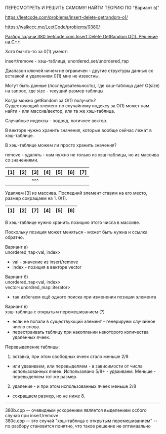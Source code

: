 ПЕРЕСМОТРЕТЬ И РЕШИТЬ САМОМУ! НАЙТИ ТЕОРИЮ ПО "Вариант в)" 

https://leetcode.com/problems/insert-delete-getrandom-o1/

https://walkccc.me/LeetCode/problems/0380/

[Разбор задачи 380 leetcode.com Insert Delete GetRandom O(1). Решение на C++](https://www.youtube.com/watch?v=knlHlKV6Uag)

Хотя бы что-то за 0(1) умеют:

insert/remove - хэш-таблица, unordered_set/unordered_тар

Диапазон ключей ничем не ограничен - другие структуры данных со вставкой и удалением 0(1) мне не известны.

Могут быть данные (последовательность), где хэш-таблица даёт O(size) на запрос, где size - текущий размер таблицы.

Когда можно getRandom за O(1) получить?  
Существующий элемент по случайному индексу за O(1) может нам найти - или массив/вектор, или та же хэш-таблица.

Случайные индексы - подряд, логичнее вектор.

В векторе нужно хранить значения, которые вообще сейчас лежат в хэш-таблице.

В хэш-таблице можем ли просто хранить значения?

remove - удалять - нам нужно не только из хэш-таблицы, но из массива со значениями.

| [1] 	| [2] 	| [3] 	| [4] 	| [5] 	| [6] 	| [7] 	|
|-----	|-----	|-----	|-----	|-----	|-----	|-----	|
|     	|     	| ^^^ 	|     	|     	|     	|     	|


Удаляем [3] из массива. Последний элемент ставим на его место, размер сокращаем на 1. 0(1).

| [1] 	| [2] 	| [7] 	| [4] 	| [5] 	| [6] 	| 
|-----	|-----	|-----	|-----	|-----	|-----	|

В хэш-таблице нужно хранить позицию этого числа в массиве.

Поскольку позиция может меняться - может быть нужна и ссылка обратно.

Вариант а)  
unordered_тар<val, index>  
- val - значение из insert/remove  
- index - позиция в векторе vector<val>

Вариант б)  
unordered_тар<val, index>   
vector<unordred_map::iterator>  
- так избегаем ещё одного поиска при изменении позиции элемента

Вариант в)  
хэш-таблица с открытым перемешиванием (?)  
- если не попали в существующий элемент - генерируем случайное число снова.  
- перестраивать таблицу при накоплении некоторого количества удалённых ячеек.


Перевыделение таблицы:  
1. вставка, при этом свободных ячеек стало меньше 2/8  
- или удваиваем, или перевыделяем - в зависимости от числа использованных ячеек. 
Использовано 5/8+ - удваиваем. Меньше - перевыделяем тот же размер.  
2. удаление - и при этом использованных ячеек меньше 2/8  
- сокращаем размер, но не ниже 8.



_____

380b.cpp -- очевидным ускорением является выделением осбого случая при insert/remove  
380с.cpp -- это случай "хэш-таблица с открытым перемешиванием" -- по разбору становится понятно, что такое решение не оптимаально
